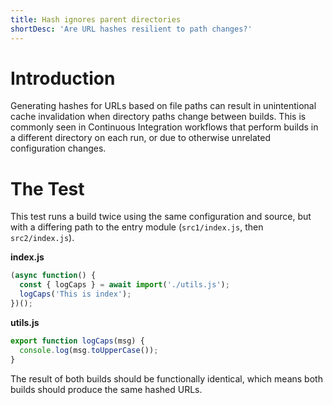 ```yaml
---
title: Hash ignores parent directories
shortDesc: 'Are URL hashes resilient to path changes?'
---
```


# Introduction

Generating hashes for URLs based on file paths can result in unintentional cache invalidation when directory paths change between builds. This is commonly seen in Continuous Integration workflows that perform builds in a different directory on each run, or due to otherwise unrelated configuration changes.

# The Test

This test runs a build twice using the same configuration and source, but with a differing path to the entry module (`src1/index.js`, then `src2/index.js`).

**index.js**

```js
(async function() {
  const { logCaps } = await import('./utils.js');
  logCaps('This is index');
})();
```

**utils.js**

```js
export function logCaps(msg) {
  console.log(msg.toUpperCase());
}
```

The result of both builds should be functionally identical, which means both builds should produce the same hashed URLs.
